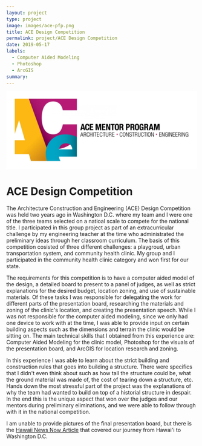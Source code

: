 ```yaml
---
layout: project
type: project
image: images/ace-pfp.png
title: ACE Design Competition
permalink: project/ACE Design Competition
date: 2019-05-17
labels:
  - Computer Aided Modeling
  - Photoshop
  - ArcGIS
summary: 
---
```


<img src="../images/ace.jpg"/>

# ACE Design Competition

The Architecture Construction and Engineering (ACE) Design Competition was held two years ago in Washington D.C. where my team and I were one of the three teams selected on a natioal scale to compete for the national title. I participated in this group project as part of an extracurricular challenge by my engineering teacher at the time who administrated the preliminary ideas through her classroom curriculum. The basis of this competition cosisted of three different challenges: a playgroud, urban transportation system, and community health clinic. My group and I participated in the community health clinic category and won first for our state. 

The requirements for this competition is to have a computer aided model of the design, a detailed board to present to a panel of judges, as well as strict explanations for the desired budget, location zoning, and use of sustainable materials. Of these tasks I was responsible for delegating the work for different parts of the presentation board, researching the materials and zoning of the clinic's location, and creating the presentation speech. While I was not responsible for the computer aided modeling, since we only had one device to work with at the time, I was able to provide input on certain building aspects such as the dimensions and terrain the clinic would be sitting on. The main technical skills that I obtained from this experience are: Computer Aided Modeling for the clinic model, Photoshop for the visuals of the presentation board, and ArcGIS for location research and zoning.

In this experience I was able to learn about the strict building and construction rules that goes into building a structure. There were specifics that I didn't even think about such as how tall the structure could be, what the ground material was made of, the cost of tearing down a structure, etc. Hands down the most stressful part of the project was the explanations of why the team had wanted to build on top of a historial structure in despair. In the end this is the unique aspect that won over the judges and our mentors during preliminary eliminations, and we were able to follow through with it in the national competition.

I am unable to provide pictures of the final presentation board, but there is the 
<a href="https://www.hawaiinewsnow.com/2019/05/18/moanalua-high-team-recognized-innovative-design-national-competition/">Hawaii News Now Article</a> that covered our journey from Hawai'i to Washington D.C.
